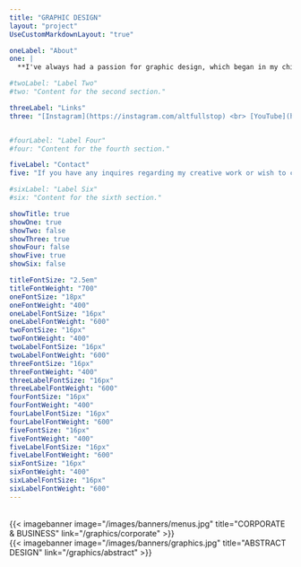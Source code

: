```yaml
---
title: "GRAPHIC DESIGN"
layout: "project"
UseCustomMarkdownLayout: "true"

oneLabel: "About"
one: |
  **I've always had a passion for graphic design, which began in my childhood. Fascinated by architecture, I started sketching quirky buildings and futuristic cityscapes. While I loved bringing these hand-drawn concepts to life, I often felt they didn't quite match my vision. <br> <br>As I grew older, I discovered digital tools like Illustrator and Photoshop, which opened up a whole new world for me. These programs allowed me to realize my ideas in ways my traditional drawing skills couldn't. <br> <br> Over the years, I've designed everything from film posters to album covers, constantly experimenting with new styles and techniques. I’m always exploring and pushing the boundaries of my creativity. On this page, you’ll find a curated selection of my best work. Enjoy!**

#twoLabel: "Label Two"
#two: "Content for the second section."

threeLabel: "Links"
three: "[Instagram](https://instagram.com/altfullstop) <br> [YouTube](https://youtube.com/@altfullstop)"


#fourLabel: "Label Four"
#four: "Content for the fourth section."

fiveLabel: "Contact"
five: "If you have any inquires regarding my creative work or wish to chat about working together, get it touch with me by sending me an email to [info@seth.nz](mailto:info@seth.nz)"

#sixLabel: "Label Six"
#six: "Content for the sixth section."

showTitle: true
showOne: true
showTwo: false
showThree: true
showFour: false
showFive: true
showSix: false

titleFontSize: "2.5em"
titleFontWeight: "700"
oneFontSize: "18px"
oneFontWeight: "400"
oneLabelFontSize: "16px"
oneLabelFontWeight: "600"
twoFontSize: "16px"
twoFontWeight: "400"
twoLabelFontSize: "16px"
twoLabelFontWeight: "600"
threeFontSize: "16px"
threeFontWeight: "400"
threeLabelFontSize: "16px"
threeLabelFontWeight: "600"
fourFontSize: "16px"
fourFontWeight: "400"
fourLabelFontSize: "16px"
fourLabelFontWeight: "600"
fiveFontSize: "16px"
fiveFontWeight: "400"
fiveLabelFontSize: "16px"
fiveLabelFontWeight: "600"
sixFontSize: "16px"
sixFontWeight: "400"
sixLabelFontSize: "16px"
sixLabelFontWeight: "600"
---
```


<br>
{{< imagebanner
  image="/images/banners/menus.jpg"
  title="CORPORATE & BUSINESS"
  link="/graphics/corporate"
>}}
<br>
{{< imagebanner
  image="/images/banners/graphics.jpg"
  title="ABSTRACT DESIGN"
  link="/graphics/abstract"
>}}
